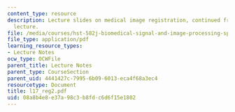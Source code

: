 ```yaml
---
content_type: resource
description: Lecture slides on medical image registration, continued from previous
  lecture.
file: /media/courses/hst-582j-biomedical-signal-and-image-processing-spring-2007/08a8b4e8e37a98c3b8fdc6d6f15e1802_l17_reg2.pdf
file_type: application/pdf
learning_resource_types:
- Lecture Notes
ocw_type: OCWFile
parent_title: Lecture Notes
parent_type: CourseSection
parent_uid: 4441427c-7995-6b09-6013-eca4f68a3ec4
resourcetype: Document
title: l17_reg2.pdf
uid: 08a8b4e8-e37a-98c3-b8fd-c6d6f15e1802
---
```


